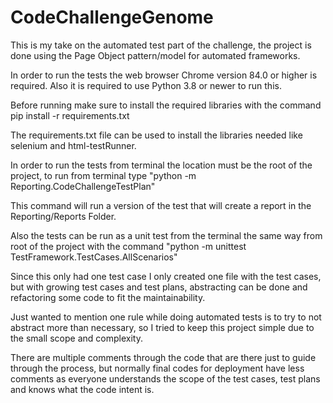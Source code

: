 # CodeChallengeGenome

This is my take on the automated test part of the challenge, the project is done using the Page Object pattern/model for automated frameworks.

In order to run the tests the web browser Chrome version 84.0 or higher is required.
Also it is required to use Python 3.8 or newer to run this.

Before running make sure to install the required libraries with the command pip install -r requirements.txt

The requirements.txt file can be used to install the libraries needed like selenium and html-testRunner.

In order to run the tests from terminal the location must be the root of the project, to run from terminal type "python -m Reporting.CodeChallengeTestPlan"

This command will run a version of the test that will create a report in the Reporting/Reports Folder.

Also the tests can be run as a unit test from the terminal the same way from root of the project with the command "python -m unittest TestFramework.TestCases.AllScenarios"

Since this only had one test case I only created one file with the test cases, but with growing test cases and test plans, abstracting can be done and refactoring some code to fit the maintainability.

Just wanted to mention one rule while doing automated tests is to try to not abstract more than necessary, so I tried to keep this project simple due to the small scope and complexity.

There are multiple comments through the code that are there just to guide through the process, but normally final codes for deployment have less comments as everyone understands the scope of the test cases, test plans and knows what the code intent is.
